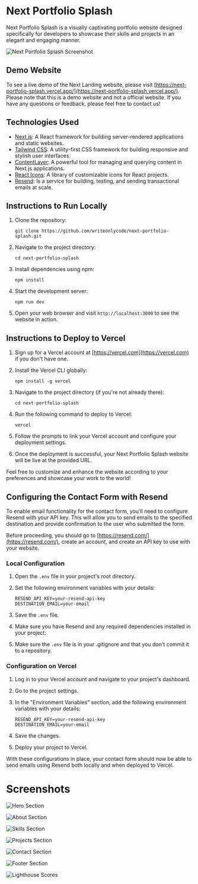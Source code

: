 # Next Portfolio Splash

Next Portfolio Splash is a visually captivating portfolio website designed
specifically for developers to showcase their skills and projects in an elegant
and engaging manner.

![Next Portfolio Splash Screenshot](https://raw.githubusercontent.com/writeonlycode/next-portfolio-splash/master/src/assets/screenshots/next-portfolio-splash-hero.png)

## Demo Website

To see a live demo of the Next Landing website, please visit
[https://next-portfolio-splash.vercel.app/](https://next-portfolio-splash.vercel.app/).
Please note that this is a demo website and not a official website. If you have
any questions or feedback, please feel free to contact us!

## Technologies Used

- [Next.js](https://nextjs.org): A React framework for building server-rendered
  applications and static websites.
- [Tailwind CSS](https://tailwindcss.com): A utility-first CSS framework for
  building responsive and stylish user interfaces.
- [ContentLayer](https://contentlayer.dev): A powerful tool for managing and
  querying content in Next.js applications.
- [React Icons](https://react-icons.github.io/react-icons): A library of
  customizable icons for React projects.
- [Resend](https://resend.com/): Is a service for building, testing, and
  sending transactional emails at scale.

## Instructions to Run Locally

1. Clone the repository:

   ```
   git clone https://github.com/writeonlycode/next-portfolio-splash.git
   ```

2. Navigate to the project directory:

   ```
   cd next-portfolio-splash
   ```

3. Install dependencies using npm:

   ```
   npm install
   ```

4. Start the development server:

   ```
   npm run dev
   ```

5. Open your web browser and visit `http://localhost:3000` to see the website in action.

## Instructions to Deploy to Vercel

1. Sign up for a Vercel account at [https://vercel.com](https://vercel.com) if
   you don't have one.

2. Install the Vercel CLI globally:

   ```
   npm install -g vercel
   ```

3. Navigate to the project directory (if you're not already there):

   ```
   cd next-portfolio-splash
   ```

4. Run the following command to deploy to Vercel:

   ```
   vercel
   ```

5. Follow the prompts to link your Vercel account and configure your deployment
   settings.

6. Once the deployment is successful, your Next Portfolio Splash website will
   be live at the provided URL.

Feel free to customize and enhance the website according to your preferences
and showcase your work to the world!


## Configuring the Contact Form with Resend

To enable email functionality for the contact form, you'll need to configure
Resend with your API key. This will allow you to send emails to the specified
destination and provide confirmation to the user who submitted the form.

Before proceeding, you should go to [https://resend.com/](https://resend.com/),
create an account, and create an API key to use with your website.

### Local Configuration

1. Open the `.env` file in your project's root directory.

2. Set the following environment variables with your details:

   ```dotenv
   RESEND_API_KEY=your-resend-api-key
   DESTINATION_EMAIL=your-email
   ```

3. Save the `.env` file.

4. Make sure you have Resend and any required dependencies installed in
   your project:

5. Make sure the `.env` file is in your .gitignore and that you don't commit it
   to a repository.

### Configuration on Vercel

1. Log in to your Vercel account and navigate to your project's dashboard.

2. Go to the project settings.

3. In the "Environment Variables" section, add the following environment
   variables with your details:

   ```dotenv
   RESEND_API_KEY=your-resend-api-key
   DESTINATION_EMAIL=your-email
   ```

4. Save the changes.

5. Deploy your project to Vercel.

With these configurations in place, your contact form should now be able to
send emails using Resend both locally and when deployed to Vercel.


# Screenshots

![Hero Section](https://raw.githubusercontent.com/writeonlycode/next-portfolio-splash/master/src/assets/screenshots/next-portfolio-splash-hero.png)

![About Section](https://raw.githubusercontent.com/writeonlycode/next-portfolio-splash/master/src/assets/screenshots/next-portfolio-splash-about.png)

![Skills Section](https://raw.githubusercontent.com/writeonlycode/next-portfolio-splash/master/src/assets/screenshots/next-portfolio-splash-skills.png)

![Projects Section](https://raw.githubusercontent.com/writeonlycode/next-portfolio-splash/master/src/assets/screenshots/next-portfolio-splash-projects.png)

![Contact Section](https://raw.githubusercontent.com/writeonlycode/next-portfolio-splash/master/src/assets/screenshots/next-portfolio-splash-contact.png)

![Footer Section](https://raw.githubusercontent.com/writeonlycode/next-portfolio-splash/master/src/assets/screenshots/next-portfolio-splash-footer.png)

![Lighthouse Scores](https://raw.githubusercontent.com/writeonlycode/next-portfolio-splash/master/src/assets/screenshots/next-portfolio-splash-lighthouse.png)
